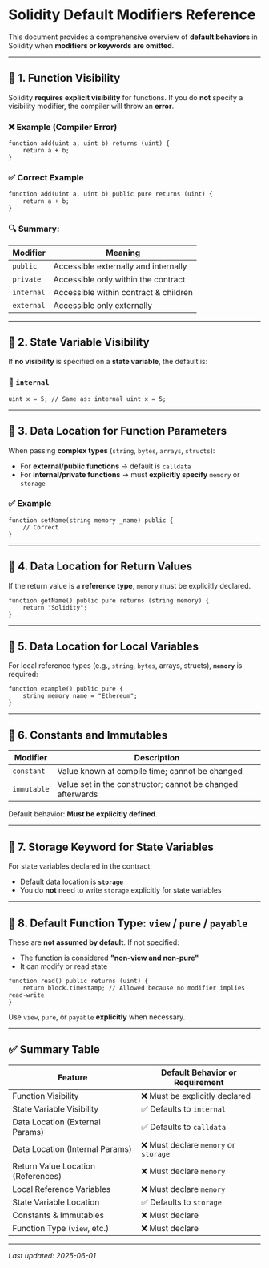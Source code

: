 # Solidity Default Modifiers Reference

This document provides a comprehensive overview of **default behaviors** in Solidity when **modifiers or keywords are omitted**.

---

## 📌 1. Function Visibility

Solidity **requires explicit visibility** for functions. If you do **not** specify a visibility modifier, the compiler will throw an **error**.

### ❌ Example (Compiler Error)
```solidity
function add(uint a, uint b) returns (uint) {
    return a + b;
}
```

### ✅ Correct Example
```solidity
function add(uint a, uint b) public pure returns (uint) {
    return a + b;
}
```

### 🔍 Summary:
| Modifier   | Meaning                              |
|------------|--------------------------------------|
| `public`   | Accessible externally and internally |
| `private`  | Accessible only within the contract  |
| `internal` | Accessible within contract & children|
| `external` | Accessible only externally           |

---

## 📌 2. State Variable Visibility

If **no visibility** is specified on a **state variable**, the default is:

### 🔸 `internal`

```solidity
uint x = 5; // Same as: internal uint x = 5;
```

---

## 📌 3. Data Location for Function Parameters

When passing **complex types** (`string`, `bytes`, `arrays`, `structs`):

- For **external/public functions** → default is `calldata`
- For **internal/private functions** → must **explicitly specify** `memory` or `storage`

### ✅ Example
```solidity
function setName(string memory _name) public {
    // Correct
}
```

---

## 📌 4. Data Location for Return Values

If the return value is a **reference type**, `memory` must be explicitly declared.

```solidity
function getName() public pure returns (string memory) {
    return "Solidity";
}
```

---

## 📌 5. Data Location for Local Variables

For local reference types (e.g., `string`, `bytes`, arrays, structs), **`memory`** is required:

```solidity
function example() public pure {
    string memory name = "Ethereum";
}
```

---

## 📌 6. Constants and Immutables

| Modifier     | Description                                              |
|--------------|----------------------------------------------------------|
| `constant`   | Value known at compile time; cannot be changed           |
| `immutable`  | Value set in the constructor; cannot be changed afterwards |

Default behavior: **Must be explicitly defined**.

---

## 📌 7. Storage Keyword for State Variables

For state variables declared in the contract:
- Default data location is **`storage`**
- You do **not** need to write `storage` explicitly for state variables

---

## 📌 8. Default Function Type: `view` / `pure` / `payable`

These are **not assumed by default**. If not specified:
- The function is considered **"non-view and non-pure"**
- It can modify or read state

```solidity
function read() public returns (uint) {
    return block.timestamp; // Allowed because no modifier implies read-write
}
```

Use `view`, `pure`, or `payable` **explicitly** when necessary.

---

## ✅ Summary Table

| Feature                          | Default Behavior or Requirement       |
|----------------------------------|----------------------------------------|
| Function Visibility              | ❌ Must be explicitly declared         |
| State Variable Visibility        | ✅ Defaults to `internal`             |
| Data Location (External Params)  | ✅ Defaults to `calldata`             |
| Data Location (Internal Params)  | ❌ Must declare `memory` or `storage` |
| Return Value Location (References)| ❌ Must declare `memory`              |
| Local Reference Variables        | ❌ Must declare `memory`              |
| State Variable Location          | ✅ Defaults to `storage`              |
| Constants & Immutables           | ❌ Must declare                        |
| Function Type (`view`, etc.)     | ❌ Must declare                        |

---

_Last updated: 2025-06-01_
